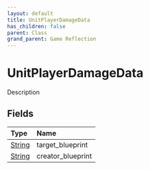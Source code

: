 ```yaml
---
layout: default
title: UnitPlayerDamageData
has_children: false
parent: Class
grand_parent: Game Reflection
---
```

# UnitPlayerDamageData
Description 

## Fields
| Type | Name |
|:-------------|:--------------|
| [String](/game-reflection/components/string.md) | target_blueprint |
| [String](/game-reflection/components/string.md) | creator_blueprint |
